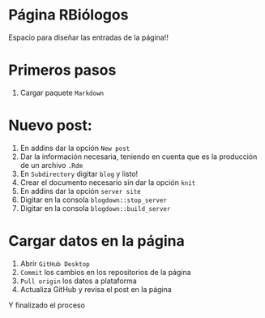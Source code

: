 # Página RBiólogos

Espacio para diseñar las entradas de la página!!

# Primeros pasos

1. Cargar paquete ```Markdown```

# Nuevo post:
 
 1. En addins dar la opción ```New post``` 
 2. Dar la información necesaria, teniendo en cuenta que es la producción de un archivo ```.Rdm```
 3. En ```Subdirectory``` digitar ```blog``` y listo!
 4. Crear el documento necesario sin dar la opción ```knit```
 5. En addins dar la opción ```server site```
 6. Digitar en la consola ```blogdown::stop_server```
 7. Digitar en la consola ```blogdown::build_server```

# Cargar datos en la página

1. Abrir ```GitHub Desktop```
2. ```Commit``` los cambios en los repositorios de la página
3. ```Pull origin``` los datos a plataforma
4. Actualiza GitHub y revisa el post en la página

Y finalizado el proceso

